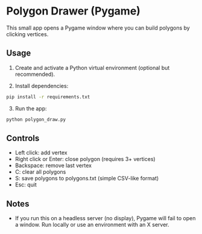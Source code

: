 # Polygon Drawer (Pygame)

This small app opens a Pygame window where you can build polygons by clicking vertices.

## Usage

1. Create and activate a Python virtual environment (optional but recommended).

2. Install dependencies:

```bash
pip install -r requirements.txt
```

3. Run the app:

```bash
python polygon_draw.py
```

## Controls

- Left click: add vertex
- Right click or Enter: close polygon (requires 3+ vertices)
- Backspace: remove last vertex
- C: clear all polygons
- S: save polygons to polygons.txt (simple CSV-like format)
- Esc: quit

## Notes

- If you run this on a headless server (no display), Pygame will fail to open a window. Run locally or use an environment with an X server.
